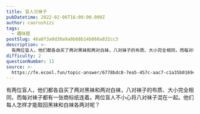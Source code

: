 ```yaml
---
title: 盲人分袜子
pubDatetime: 2022-02-06T16:00:00.000Z
author: caorushizi
tags:
  - 趣味题
postSlug: 46a8f3a0d30a9a9b68b14b860a832cc3
description: >-
  有两位盲人，他们都各自买了两对黑袜和两对白袜，八对袜子的布质、大小完全相同，而每对袜子都有一张商标纸连着。两位盲人不小心将八对袜子混在一起。他们每人怎样才能取回黑袜和白袜各两对呢？
difficulty: 2
questionNumber: 11
source: >-
  https://fe.ecool.fun/topic-answer/6778bdc8-7ea5-457c-aac7-c1a35b016940?orderBy=updateTime&order=desc&tagId=17
---
```


有两位盲人，他们都各自买了两对黑袜和两对白袜，八对袜子的布质、大小完全相同，而每对袜子都有一张商标纸连着。两位盲人不小心将八对袜子混在一起。他们每人怎样才能取回黑袜和白袜各两对呢？
